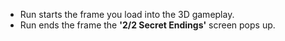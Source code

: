 - Run starts the frame you load into the 3D gameplay.
- Run ends the frame the **'2/2 Secret Endings'** screen pops up.